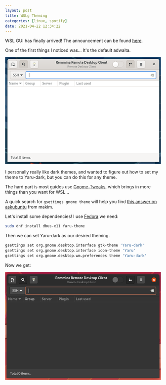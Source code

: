 ```yaml
---
layout: post
title: WSLg Theming
categories: [linux, spotify]
date: 2021-04-22 12:34:22
---
```


WSL GUI has finally arrived! The announcement can be found [here](https://devblogs.microsoft.com/commandline/the-initial-preview-of-gui-app-support-is-now-available-for-the-windows-subsystem-for-linux-2/).

One of the first things I noticed was... It's the default adwaita.

![Remmina Adwaita](/assets/images/remmina-default.png)

I personally really like dark themes, and wanted to figure out how to set my theme to Yaru-dark, but you can do this for any theme.

The hard part is most guides use [Gnome-Tweaks](https://wiki.gnome.org/Apps/Tweaks), which brings in more things than you want for WSL...

A quick search for `gsettings gnome theme` will help you find [this answer on askubuntu](https://askubuntu.com/a/262946) from makim.

Let's install some dependencies! I use [Fedora](https://fedoramagazine.org/wsl-fedora-33/) we need:

```sh
sudo dnf install dbus-x11 Yaru-theme
```

Then we can set Yaru-dark as our desired theming.

```sh
gsettings set org.gnome.desktop.interface gtk-theme 'Yaru-dark'
gsettings set org.gnome.desktop.interface icon-theme 'Yaru'
gsettings set org.gnome.desktop.wm.preferences theme 'Yaru-dark'
```

Now we get:

![Remmina Yaru-Dark](/assets/images/remmina-yaru-dark.png)
